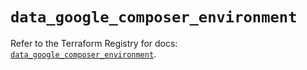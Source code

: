 # `data_google_composer_environment`

Refer to the Terraform Registry for docs: [`data_google_composer_environment`](https://registry.terraform.io/providers/hashicorp/google/6.24.0/docs/data-sources/composer_environment).
